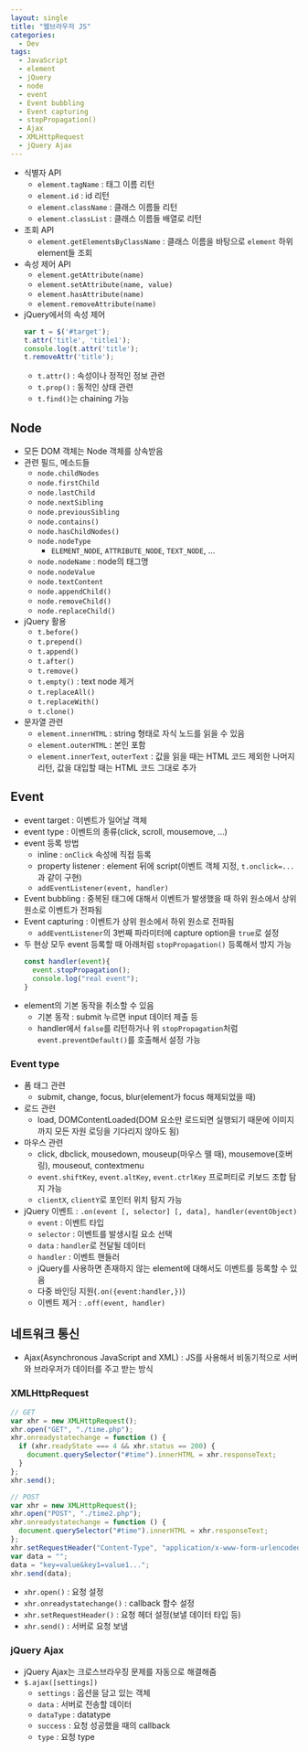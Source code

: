 ```yaml
---
layout: single
title: "웹브라우저 JS"
categories:
  - Dev
tags:
  - JavaScript
  - element
  - jQuery
  - node
  - event
  - Event bubbling
  - Event capturing
  - stopPropagation()
  - Ajax
  - XMLHttpRequest
  - jQuery Ajax
---
```


- 식별자 API
  - `element.tagName` : 태그 이름 리턴
  - `element.id` : id 리턴
  - `element.className` : 클래스 이름들 리턴
  - `element.classList` : 클래스 이름들 배열로 리턴
- 조회 API
  - `element.getElementsByClassName` : 클래스 이름을 바탕으로 `element` 하위 element들 조회
- 속성 제어 API
  - `element.getAttribute(name)`
  - `element.setAttribute(name, value)`
  - `element.hasAttribute(name)`
  - `element.removeAttribute(name)`
- jQuery에서의 속성 제어
  ```jsx
  var t = $('#target');
  t.attr('title', 'title1');
  console.log(t.attr('title');
  t.removeAttr('title');
  ```
  - `t.attr()` : 속성이나 정적인 정보 관련
  - `t.prop()` : 동적인 상태 관련
  - `t.find()`는 chaining 가능

## Node

- 모든 DOM 객체는 Node 객체를 상속받음
- 관련 필드, 메소드들
  - `node.childNodes`
  - `node.firstChild`
  - `node.lastChild`
  - `node.nextSibling`
  - `node.previousSibling`
  - `node.contains()`
  - `node.hasChildNodes()`
  - `node.nodeType`
    - `ELEMENT_NODE`, `ATTRIBUTE_NODE`, `TEXT_NODE`, …
  - `node.nodeName` : node의 태그명
  - `node.nodeValue`
  - `node.textContent`
  - `node.appendChild()`
  - `node.removeChild()`
  - `node.replaceChild()`
- jQuery 활용
  - `t.before()`
  - `t.prepend()`
  - `t.append()`
  - `t.after()`
  - `t.remove()`
  - `t.empty()` : text node 제거
  - `t.replaceAll()`
  - `t.replaceWith()`
  - `t.clone()`
- 문자열 관련
  - `element.innerHTML` : string 형태로 자식 노드를 읽을 수 있음
  - `element.outerHTML` : 본인 포함
  - `element.innerText`, `outerText` : 값을 읽을 때는 HTML 코드 제외한 나머지 리턴, 값을 대입할 때는 HTML 코드 그대로 추가

## Event

- event target : 이벤트가 일어날 객체
- event type : 이벤트의 종류(click, scroll, mousemove, …)
- event 등록 방법
  - inline : `onClick` 속성에 직접 등록
  - property listener : element 뒤에 script(이벤트 객체 지정, `t.onclick=...`과 같이 구현)
  - `addEventListener(event, handler)`
- Event bubbling : 중복된 태그에 대해서 이벤트가 발생했을 때 하위 원소에서 상위 원소로 이벤트가 전파됨
- Event capturing : 이벤트가 상위 원소에서 하위 원소로 전파됨
  - `addEventListener`의 3번째 파라미터에 capture option을 `true`로 설정
- 두 현상 모두 event 등록할 때 아래처럼 `stopPropagation()` 등록해서 방지 가능
  ```jsx
  const handler(event){
  	event.stopPropagation();
  	console.log("real event");
  }
  ```
- element의 기본 동작을 취소할 수 있음
  - 기본 동작 : submit 누르면 input 데이터 제출 등
  - handler에서 `false`를 리턴하거나 위 `stopPropagation`처럼 `event.preventDefault()`를 호출해서 설정 가능

### Event type

- 폼 태그 관련
  - submit, change, focus, blur(element가 focus 해제되었을 때)
- 로드 관련
  - load, DOMContentLoaded(DOM 요소만 로드되면 실행되기 때문에 이미지까지 모든 자원 로딩을 기다리지 않아도 됨)
- 마우스 관련
  - click, dbclick, mousedown, mouseup(마우스 뗄 때), mousemove(호버링), mouseout, contextmenu
  - `event.shiftKey`, `event.altKey`, `event.ctrlKey` 프로퍼티로 키보드 조합 탐지 가능
  - `clientX`, `clientY`로 포인터 위치 탐지 가능
- jQuery 이벤트 : `.on(event [, selector] [, data], handler(eventObject)`
  - `event` : 이벤트 타입
  - `selector` : 이벤트를 발생시킬 요소 선택
  - `data` : `handler`로 전달될 데이터
  - `handler` : 이벤트 핸들러
  - jQuery를 사용하면 존재하지 않는 element에 대해서도 이벤트를 등록할 수 있음
  - 다중 바인딩 지원(`.on({event:handler,})`)
  - 이벤트 제거 : `.off(event, handler)`

## 네트워크 통신

- Ajax(Asynchronous JavaScript and XML) : JS를 사용해서 비동기적으로 서버와 브라우저가 데이터를 주고 받는 방식

### XMLHttpRequest

```jsx
// GET
var xhr = new XMLHttpRequest();
xhr.open("GET", "./time.php");
xhr.onreadystatechange = function () {
  if (xhr.readyState === 4 && xhr.status == 200) {
    document.querySelector("#time").innerHTML = xhr.responseText;
  }
};
xhr.send();

// POST
var xhr = new XMLHttpRequest();
xhr.open("POST", "./time2.php");
xhr.onreadystatechange = function () {
  document.querySelector("#time").innerHTML = xhr.responseText;
};
xhr.setRequestHeader("Content-Type", "application/x-www-form-urlencoded");
var data = "";
data = "key=value&key1=value1...";
xhr.send(data);
```

- `xhr.open()` : 요청 설정
- `xhr.onreadystatechange()` : callback 함수 설정
- `xhr.setRequestHeader()` : 요청 헤더 설정(보낼 데이터 타입 등)
- `xhr.send()` : 서버로 요청 보냄

### jQuery Ajax

- jQuery Ajax는 크로스브라우징 문제를 자동으로 해결해줌
- `$.ajax([settings])`
  - `settings` : 옵션을 담고 있는 객체
  - `data` : 서버로 전송할 데이터
  - `dataType` : datatype
  - `success` : 요청 성공했을 때의 callback
  - `type` : 요청 type
